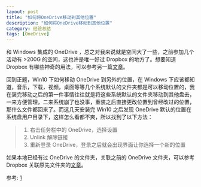 ```yaml
---
layout: post
title: "如何将OneDrive移动到其他位置"
description: "如何将OneDrive移动到其他位置"
category: 经验总结
tags: [OneDrive]
---
```


和 Windows 集成的 OneDrive ，总之对我来说就是空间大了一些，之前参加几个活动有 >200G 的空间，这也许是唯一好过 Dropbox 的地方了。想要知道 Dropbox 有哪些神奇的用法，可以参考另一篇[文章](/post/2015/07/dropbox-tips.html)。

回到正题，Win10 下如何移动 OneDrive 到另外的位置，在 Windows 下应该都知道，音乐，下载，视频，桌面等等几个系统默认的文件夹都是可以移动位置的，我在装完移动之后的第一件事情往往就是将这些系统默认的文件夹移动到其他盘去，一来方便管理，二来系统崩了也没事，重装之后直接更改位置到曾经改过的位置，那什么文件都回来了。而这几天安装完 Win10 之后发现 OneDrive 默认的位置在系统盘用户目录下，这样怎么看都不爽，所以找到了以下方法：

>1. 右击任务栏中的 OneDrive，选择设置
>2. Unlink 解除链接
>3. 重新登录 OneDrive，登录之后就会出现界面让你选择一个新的位置

如果本地已经有过 OneDrive 的文件夹，关联之前的 OneDrive 文件夹，可以参考 Dropbox 关联原先文件夹的[文章](/post/2015/07/dropbox-sync-with-exist-folder.html)。

参考: [1](http://www.winbeta.org/news/how-move-onedrive-folder-another-drive-windows-10-technical-preview)

